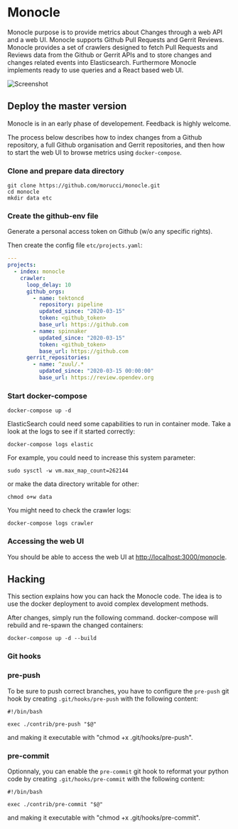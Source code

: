 # Monocle

Monocle purpose is to provide metrics about Changes through a web API and a web UI. Monocle supports Github Pull Requests and Gerrit Reviews. Monocle provides a set of crawlers designed to fetch Pull Requests and Reviews data from the Github or Gerrit APIs and to store changes and changes related events into Elasticsearch. Furthermore Monocle implements ready to use queries and a React based web UI.

![Screenshot](https://user-images.githubusercontent.com/529708/78028243-fc958980-735e-11ea-8fd4-f5ecfb6af02a.png)

## Deploy the master version

Monocle is in an early phase of developement. Feedback is highly welcome.

The process below describes how to index changes from a Github repository, a full Github organisation and Gerrit repositories, and then how to start the web UI to browse metrics using `docker-compose`.

### Clone and prepare data directory

```Shell
git clone https://github.com/morucci/monocle.git
cd monocle
mkdir data etc
```

### Create the github-env file

Generate a personal access token on Github (w/o any specific rights).

Then create the config file `etc/projects.yaml`:

```YAML
---
projects:
  - index: monocle
    crawler:
      loop_delay: 10
      github_orgs:
        - name: tektoncd
          repository: pipeline
          updated_since: "2020-03-15"
          token: <github_token>
          base_url: https://github.com
        - name: spinnaker
          updated_since: "2020-03-15"
          token: <github_token>
          base_url: https://github.com
      gerrit_repositories:
        - name: ^zuul/.*
          updated_since: "2020-03-15 00:00:00"
          base_url: https://review.opendev.org
```

### Start docker-compose

```Shell
docker-compose up -d
```

ElasticSearch could need some capabilities to run in container
mode. Take a look at the logs to see if it started correctly:

```Shell
docker-compose logs elastic
```

For example, you could need to increase this system parameter:

```Shell
sudo sysctl -w vm.max_map_count=262144
```

or make the data directory writable for other:

```Shell
chmod o+w data
```

You might need to check the crawler logs:

```Shell
docker-compose logs crawler
```

### Accessing the web UI

You should be able to access the web UI at <http://localhost:3000/monocle>.

## Hacking

This section explains how you can hack the Monocle code. The idea is to use
the docker deployment to avoid complex development methods.

After changes, simply run the following command. docker-compose will
rebuild and re-spawn the changed containers:

```Shell
docker-compose up -d --build
```

### Git hooks

### pre-push

To be sure to push correct branches, you have to configure the
`pre-push` git hook by creating `.git/hooks/pre-push` with the
following content:

```Shell
#!/bin/bash

exec ./contrib/pre-push "$@"
```

and making it executable with "chmod +x .git/hooks/pre-push".

### pre-commit

Optionnaly, you can enable the `pre-commit` git hook to reformat your
python code by creating `.git/hooks/pre-commit` with the following
content:

```Shell
#!/bin/bash

exec ./contrib/pre-commit "$@"
```

and making it executable with "chmod +x .git/hooks/pre-commit".
